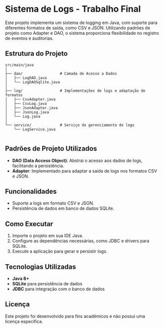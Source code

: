 <!DOCTYPE html>
<html lang="pt-BR">
<head>
  <meta charset="UTF-8">
  <meta name="viewport" content="width=device-width, initial-scale=1.0">
  <title>README - Sistema de Logs</title>
</head>
<body>

  <h1>Sistema de Logs - Trabalho Final</h1>

  <p>Este projeto implementa um sistema de logging em Java, com suporte para diferentes formatos de saída, como CSV e JSON. Utilizando padrões de projeto como Adapter e DAO, o sistema proporciona flexibilidade no registro de eventos e auditorias.</p>

  <h2>Estrutura do Projeto</h2>
  <pre><code>src/main/java
│
├── dao/                 # Camada de Acesso a Dados
│   ├── LogDAO.java
│   └── LogDAOSqlite.java
│
├── log/                 # Implementações de logs e adaptação de formatos
│   ├── CsvAdapter.java
│   ├── CsvLog.java
│   ├── JsonAdapter.java
│   ├── JsonLog.java
│   └── Log.java
│
└── service/             # Serviço de gerenciamento de logs
    └── LogService.java
  </code></pre>

  <h2>Padrões de Projeto Utilizados</h2>
  <ul>
    <li><strong>DAO (Data Access Object)</strong>: Abstrai o acesso aos dados de logs, facilitando a persistência.</li>
    <li><strong>Adapter</strong>: Implementado para adaptar a saída de logs nos formatos CSV e JSON.</li>
  </ul>

  <h2>Funcionalidades</h2>
  <ul>
    <li>Suporte a logs em formato CSV e JSON.</li>
    <li>Persistência de dados em banco de dados SQLite.</li>
  </ul>

  <h2>Como Executar</h2>
  <ol>
    <li>Importe o projeto em sua IDE Java.</li>
    <li>Configure as dependências necessárias, como JDBC e drivers para SQLite.</li>
    <li>Execute a aplicação para gerar e persistir logs.</li>
  </ol>

  <h2>Tecnologias Utilizadas</h2>
  <ul>
    <li><strong>Java 8+</strong></li>
    <li><strong>SQLite</strong> para persistência de dados</li>
    <li><strong>JDBC</strong> para integração com o banco de dados</li>
  </ul>

  <h2>Licença</h2>
  <p>Este projeto foi desenvolvido para fins acadêmicos e não possui uma licença específica.</p>

</body>
</html>
